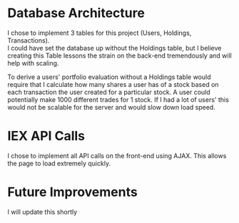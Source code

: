 

<h1> Database Architecture </h1>

<p> 
I chose to implement 3 tables for this project (Users, Holdings, Transactions).
<br>
 I could have set the database up without the Holdings table, but I believe creating this Table lessons the strain on the back-end tremendously and will help with scaling.
  
  To derive a users' portfolio evaluation without a Holdings table would require that I calculate how many shares a user has of a stock based on each transaction the user created for a particular stock. A user could potentially make 1000 different trades for 1 stock. If I had a lot of users' this would not be scalable for the server and would slow down load speed.
  <br>
</p>

<h1> IEX API Calls </h1>

<p> 
I chose to implement all API calls on the front-end using AJAX. This allows the page to load extremely quickly.

</p>

<h1> Future Improvements </h1>

<p> 
I will update this shortly

</p>
